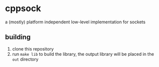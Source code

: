 # cppsock
a (mostly) platform independent low-level implementation for sockets

## building
1. clone this repository
2. run ``make lib`` to build the library, the output library will be placed in the ``out`` directory 
